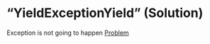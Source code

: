 # “YieldExceptionYield” (Solution)
Exception is not going to happen
[Problem](./YieldExceptionYield-Q.md)
